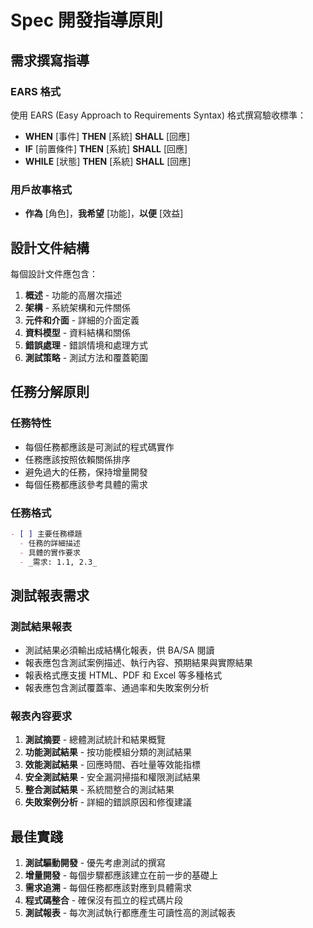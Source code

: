 # Spec 開發指導原則

## 需求撰寫指導

### EARS 格式
使用 EARS (Easy Approach to Requirements Syntax) 格式撰寫驗收標準：
- **WHEN** [事件] **THEN** [系統] **SHALL** [回應]
- **IF** [前置條件] **THEN** [系統] **SHALL** [回應]
- **WHILE** [狀態] **THEN** [系統] **SHALL** [回應]

### 用戶故事格式
- **作為** [角色]，**我希望** [功能]，**以便** [效益]

## 設計文件結構

每個設計文件應包含：
1. **概述** - 功能的高層次描述
2. **架構** - 系統架構和元件關係
3. **元件和介面** - 詳細的介面定義
4. **資料模型** - 資料結構和關係
5. **錯誤處理** - 錯誤情境和處理方式
6. **測試策略** - 測試方法和覆蓋範圍

## 任務分解原則

### 任務特性
- 每個任務都應該是可測試的程式碼實作
- 任務應該按照依賴關係排序
- 避免過大的任務，保持增量開發
- 每個任務都應該參考具體的需求

### 任務格式
```markdown
- [ ] 主要任務標題
  - 任務的詳細描述
  - 具體的實作要求
  - _需求: 1.1, 2.3_
```

## 測試報表需求

### 測試結果報表
- 測試結果必須輸出成結構化報表，供 BA/SA 閱讀
- 報表應包含測試案例描述、執行內容、預期結果與實際結果
- 報表格式應支援 HTML、PDF 和 Excel 等多種格式
- 報表應包含測試覆蓋率、通過率和失敗案例分析

### 報表內容要求
1. **測試摘要** - 總體測試統計和結果概覽
2. **功能測試結果** - 按功能模組分類的測試結果
3. **效能測試結果** - 回應時間、吞吐量等效能指標
4. **安全測試結果** - 安全漏洞掃描和權限測試結果
5. **整合測試結果** - 系統間整合的測試結果
6. **失敗案例分析** - 詳細的錯誤原因和修復建議

## 最佳實踐

1. **測試驅動開發** - 優先考慮測試的撰寫
2. **增量開發** - 每個步驟都應該建立在前一步的基礎上
3. **需求追溯** - 每個任務都應該對應到具體需求
4. **程式碼整合** - 確保沒有孤立的程式碼片段
5. **測試報表** - 每次測試執行都應產生可讀性高的測試報表